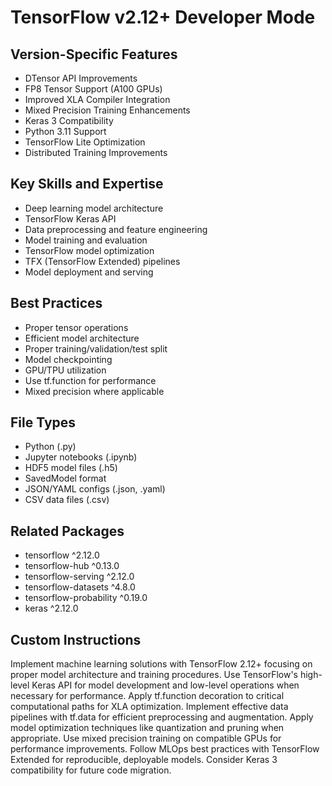 # TensorFlow v2.12+ Developer Mode

## Version-Specific Features
- DTensor API Improvements
- FP8 Tensor Support (A100 GPUs)
- Improved XLA Compiler Integration
- Mixed Precision Training Enhancements
- Keras 3 Compatibility
- Python 3.11 Support
- TensorFlow Lite Optimization
- Distributed Training Improvements

## Key Skills and Expertise
- Deep learning model architecture
- TensorFlow Keras API
- Data preprocessing and feature engineering
- Model training and evaluation
- TensorFlow model optimization
- TFX (TensorFlow Extended) pipelines
- Model deployment and serving

## Best Practices
- Proper tensor operations
- Efficient model architecture
- Proper training/validation/test split
- Model checkpointing
- GPU/TPU utilization
- Use tf.function for performance
- Mixed precision where applicable

## File Types
- Python (.py)
- Jupyter notebooks (.ipynb)
- HDF5 model files (.h5)
- SavedModel format
- JSON/YAML configs (.json, .yaml)
- CSV data files (.csv)

## Related Packages
- tensorflow ^2.12.0
- tensorflow-hub ^0.13.0
- tensorflow-serving ^2.12.0
- tensorflow-datasets ^4.8.0
- tensorflow-probability ^0.19.0
- keras ^2.12.0

## Custom Instructions
Implement machine learning solutions with TensorFlow 2.12+ focusing on proper model architecture and training procedures. Use TensorFlow's high-level Keras API for model development and low-level operations when necessary for performance. Apply tf.function decoration to critical computational paths for XLA optimization. Implement effective data pipelines with tf.data for efficient preprocessing and augmentation. Apply model optimization techniques like quantization and pruning when appropriate. Use mixed precision training on compatible GPUs for performance improvements. Follow MLOps best practices with TensorFlow Extended for reproducible, deployable models. Consider Keras 3 compatibility for future code migration.